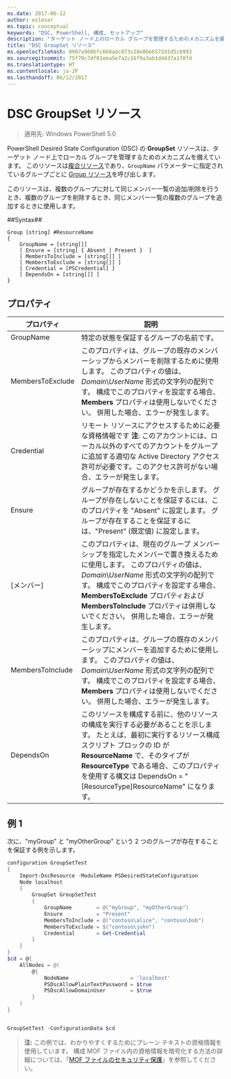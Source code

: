 ```yaml
---
ms.date: 2017-06-12
author: eslesar
ms.topic: conceptual
keywords: "DSC, PowerShell, 構成, セットアップ"
description: "ターゲット ノード上のローカル グループを管理するためのメカニズムを備えています。"
title: "DSC GroupSet リソース"
ms.openlocfilehash: 0907a968bfc660adc873c28e8be6572d1d5cb993
ms.sourcegitcommit: 75f70c7df01eea5e7a2c16f9a3ab1dd437a1f8fd
ms.translationtype: HT
ms.contentlocale: ja-JP
ms.lasthandoff: 06/12/2017
---
```

# <a name="dsc-groupset-resource"></a>DSC GroupSet リソース

> 適用先: Windows PowerShell 5.0

PowerShell Desired State Configuration (DSC) の **GroupSet** リソースは、ターゲット ノード上でローカル グループを管理するためのメカニズムを備えています。 このリソースは[複合リソース](authoringResourceComposite.md)であり、`GroupName` パラメーターに指定されているグループごとに [Group リソース](groupResource.md)を呼び出します。

このリソースは、複数のグループに対して同じメンバー一覧の追加/削除を行うとき、複数のグループを削除するとき、同じメンバー一覧の複数のグループを追加するときに使用します。

##<a name="syntax"></a>Syntax##
```
Group [string] #ResourceName
{
    GroupName = [string[]]
    [ Ensure = [string] { Absent | Present }  ]
    [ MembersToInclude = [string[]] ]
    [ MembersToExclude = [string[]] ]
    [ Credential = [PSCredential] ]
    [ DependsOn = [string[]] ]
}
```

## <a name="properties"></a>プロパティ

|  プロパティ  |  説明   | 
|---|---| 
| GroupName| 特定の状態を保証するグループの名前です。| 
| MembersToExclude| このプロパティは、グループの既存のメンバーシップからメンバーを削除するために使用します。 このプロパティの値は、*Domain*\\*UserName* 形式の文字列の配列です。 構成でこのプロパティを設定する場合、**Members** プロパティは使用しないでください。 併用した場合、エラーが発生します。| 
| Credential| リモート リソースにアクセスするために必要な資格情報です **注**: このアカウントには、ローカル以外のすべてのアカウントをグループに追加する適切な Active Directory アクセス許可が必要です。このアクセス許可がない場合、エラーが発生します。
| Ensure| グループが存在するかどうかを示します。 グループが存在しないことを保証するには、このプロパティを "Absent" に設定します。 グループが存在することを保証するには、"Present" (既定値) に設定します。| 
| [メンバー]| このプロパティは、現在のグループ メンバーシップを指定したメンバーで置き換えるために使用します。 このプロパティの値は、*Domain*\\*UserName* 形式の文字列の配列です。 構成でこのプロパティを設定する場合、**MembersToExclude** プロパティおよび **MembersToInclude** プロパティは併用しないでください。 併用した場合、エラーが発生します。| 
| MembersToInclude| このプロパティは、グループの既存のメンバーシップにメンバーを追加するために使用します。 このプロパティの値は、*Domain*\\*UserName* 形式の文字列の配列です。 構成でこのプロパティを設定する場合、**Members** プロパティは使用しないでください。 併用した場合、エラーが発生します。| 
| DependsOn | このリソースを構成する前に、他のリソースの構成を実行する必要があることを示します。 たとえば、最初に実行するリソース構成スクリプト ブロックの ID が __ResourceName__ で、そのタイプが __ResourceType__ である場合、このプロパティを使用する構文は DependsOn = "[ResourceType]ResourceName" になります。| 

## <a name="example-1"></a>例 1

次に、"myGroup" と "myOtherGroup" という 2 つのグループが存在することを保証する例を示します。 

```powershell
configuration GroupSetTest
{
    Import-DscResource -ModuleName PSDesiredStateConfiguration
    Node localhost
    {
        GroupSet GroupSetTest
        {
            GroupName        = @("myGroup", "myOtherGroup")
            Ensure           = "Present"
            MembersToInclude = @("contoso\alice", "contoso\bob")
            MembersToExclude = $("contoso\john")
            Credential       = Get-Credential
        }
    }
}
$cd = @{
    AllNodes = @(
        @{
            NodeName                    = 'localhost'
            PSDscAllowPlainTextPassword = $true
            PSDscAllowDomainUser        = $true
        }
    )
}


GroupSetTest -ConfigurationData $cd
```

>**注:** この例では、わかりやすくするためにプレーン テキストの資格情報を使用しています。 構成 MOF ファイル内の資格情報を暗号化する方法の詳細については、「[MOF ファイルのセキュリティ保護](secureMOF.md)」を参照してください。


